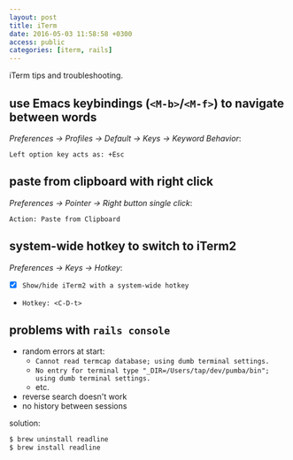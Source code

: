 ```yaml
---
layout: post
title: iTerm
date: 2016-05-03 11:58:58 +0300
access: public
categories: [iterm, rails]
---
```


iTerm tips and troubleshooting.

<!-- more -->

## use Emacs keybindings (`<M-b>`/`<M-f>`) to navigate between words

*Preferences -> Profiles -> Default -> Keys -> Keyword Behavior*:

`Left option key acts as: +Esc`

## paste from clipboard with right click

*Preferences -> Pointer -> Right button single click*:

`Action: Paste from Clipboard`

## system-wide hotkey to switch to iTerm2

*Preferences -> Keys -> Hotkey*:

- [x] `Show/hide iTerm2 with a system-wide hotkey`
- `Hotkey: <C-D-t>`

## problems with `rails console`

- random errors at start:
  - `Cannot read termcap database; using dumb terminal settings.`
  - `No entry for terminal type "_DIR=/Users/tap/dev/pumba/bin"; using dumb terminal settings.`
  - etc.
- reverse search doesn't work
- no history between sessions

solution:

```sh
$ brew uninstall readline
$ brew install readline
```
